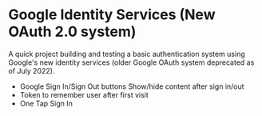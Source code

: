 # Google Identity Services (New OAuth 2.0 system)

A quick project building and testing a basic authentication system using Google's new identity services (older Google OAuth system deprecated as of July 2022).

- Google Sign In/Sign Out buttons
    Show/hide content after sign in/out
- Token to remember user after first visit
- One Tap Sign In 
